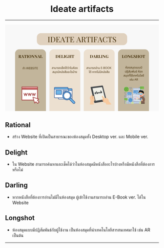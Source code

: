 <h1 align= "center"> Ideate artifacts </h1>

<hr>

<img aliign = "center" src ="images/Ideate artifacts.png" >


## Rational
- สร้าง Website ที่เปิดเป็นสาธารณะของห้องสมุดทั้ง Desktop ver. และ Mobile ver.

## Delight
- ใน Website สามารถค้นหาและเช็คได้ว่าในห้องสมุดมีหนังสืออะไรบ้างหรือมีหนังสือที่ต้องการหรือไม่

## Darling
- หากหนังสือที่ต้องการอ่านไม่มีในห้องสมุด ผู้เข้าใช้งานสามารถอ่าน E-Book ver. ได้ใน Website

## Longshot
- ห้องสมุดแบบมีปฏิสัมพันธ์กับผู้ใช้งาน เป็นห้องสมุดที่นำเทคโนโลยีสารสนเทศมาใช้ เช่น AR เป็นต้น

<hr>

